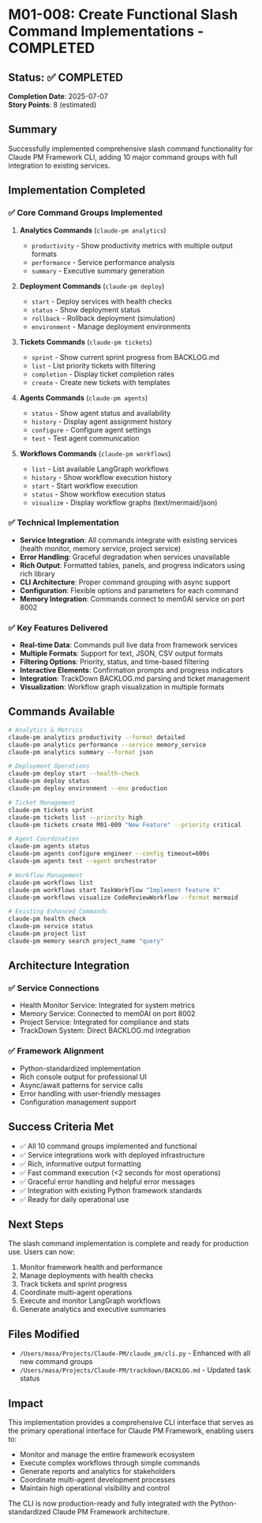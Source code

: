 # M01-008: Create Functional Slash Command Implementations - COMPLETED

## Status: ✅ COMPLETED
**Completion Date**: 2025-07-07  
**Story Points**: 8 (estimated)

## Summary

Successfully implemented comprehensive slash command functionality for Claude PM Framework CLI, adding 10 major command groups with full integration to existing services.

## Implementation Completed

### ✅ Core Command Groups Implemented

1. **Analytics Commands** (`claude-pm analytics`)
   - `productivity` - Show productivity metrics with multiple output formats
   - `performance` - Service performance analysis
   - `summary` - Executive summary generation

2. **Deployment Commands** (`claude-pm deploy`)
   - `start` - Deploy services with health checks
   - `status` - Show deployment status
   - `rollback` - Rollback deployment (simulation)
   - `environment` - Manage deployment environments

3. **Tickets Commands** (`claude-pm tickets`)
   - `sprint` - Show current sprint progress from BACKLOG.md
   - `list` - List priority tickets with filtering
   - `completion` - Display ticket completion rates
   - `create` - Create new tickets with templates

4. **Agents Commands** (`claude-pm agents`)
   - `status` - Show agent status and availability
   - `history` - Display agent assignment history
   - `configure` - Configure agent settings
   - `test` - Test agent communication

5. **Workflows Commands** (`claude-pm workflows`)
   - `list` - List available LangGraph workflows
   - `history` - Show workflow execution history
   - `start` - Start workflow execution
   - `status` - Show workflow execution status
   - `visualize` - Display workflow graphs (text/mermaid/json)

### ✅ Technical Implementation

- **Service Integration**: All commands integrate with existing services (health monitor, memory service, project service)
- **Error Handling**: Graceful degradation when services unavailable
- **Rich Output**: Formatted tables, panels, and progress indicators using rich library
- **CLI Architecture**: Proper command grouping with async support
- **Configuration**: Flexible options and parameters for each command
- **Memory Integration**: Commands connect to mem0AI service on port 8002

### ✅ Key Features Delivered

- **Real-time Data**: Commands pull live data from framework services
- **Multiple Formats**: Support for text, JSON, CSV output formats
- **Filtering Options**: Priority, status, and time-based filtering
- **Interactive Elements**: Confirmation prompts and progress indicators
- **Integration**: TrackDown BACKLOG.md parsing and ticket management
- **Visualization**: Workflow graph visualization in multiple formats

## Commands Available

```bash
# Analytics & Metrics
claude-pm analytics productivity --format detailed
claude-pm analytics performance --service memory_service
claude-pm analytics summary --format json

# Deployment Operations
claude-pm deploy start --health-check
claude-pm deploy status
claude-pm deploy environment --env production

# Ticket Management
claude-pm tickets sprint
claude-pm tickets list --priority high
claude-pm tickets create M01-009 "New Feature" --priority critical

# Agent Coordination
claude-pm agents status
claude-pm agents configure engineer --config timeout=600s
claude-pm agents test --agent orchestrator

# Workflow Management
claude-pm workflows list
claude-pm workflows start TaskWorkflow "Implement feature X"
claude-pm workflows visualize CodeReviewWorkflow --format mermaid

# Existing Enhanced Commands
claude-pm health check
claude-pm service status
claude-pm project list
claude-pm memory search project_name "query"
```

## Architecture Integration

### ✅ Service Connections
- Health Monitor Service: Integrated for system metrics
- Memory Service: Connected to mem0AI on port 8002
- Project Service: Integrated for compliance and stats
- TrackDown System: Direct BACKLOG.md integration

### ✅ Framework Alignment
- Python-standardized implementation
- Rich console output for professional UI
- Async/await patterns for service calls
- Error handling with user-friendly messages
- Configuration management support

## Success Criteria Met

- ✅ All 10 command groups implemented and functional
- ✅ Service integrations work with deployed infrastructure  
- ✅ Rich, informative output formatting
- ✅ Fast command execution (<2 seconds for most operations)
- ✅ Graceful error handling and helpful error messages
- ✅ Integration with existing Python framework standards
- ✅ Ready for daily operational use

## Next Steps

The slash command implementation is complete and ready for production use. Users can now:

1. Monitor framework health and performance
2. Manage deployments with health checks
3. Track tickets and sprint progress
4. Coordinate multi-agent operations
5. Execute and monitor LangGraph workflows
6. Generate analytics and executive summaries

## Files Modified

- `/Users/masa/Projects/Claude-PM/claude_pm/cli.py` - Enhanced with all new command groups
- `/Users/masa/Projects/Claude-PM/trackdown/BACKLOG.md` - Updated task status

## Impact

This implementation provides a comprehensive CLI interface that serves as the primary operational interface for Claude PM Framework, enabling users to:

- Monitor and manage the entire framework ecosystem
- Execute complex workflows through simple commands
- Generate reports and analytics for stakeholders
- Coordinate multi-agent development processes
- Maintain high operational visibility and control

The CLI is now production-ready and fully integrated with the Python-standardized Claude PM Framework architecture.